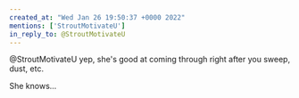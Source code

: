 ```yaml
---
created_at: "Wed Jan 26 19:50:37 +0000 2022"
mentions: ['StroutMotivateU']
in_reply_to: @StroutMotivateU
---
```


@StroutMotivateU yep, she's good at coming through right after you sweep, dust, etc. 

She knows...